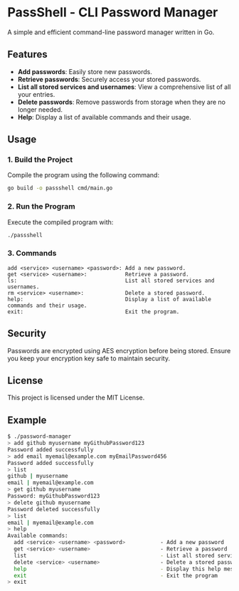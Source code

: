 # PassShell - CLI Password Manager

A simple and efficient command-line password manager written in Go.

## Features

- **Add passwords**: Easily store new passwords.
- **Retrieve passwords**: Securely access your stored passwords.
- **List all stored services and usernames**: View a comprehensive list of all your entries.
- **Delete passwords**: Remove passwords from storage when they are no longer needed.
- **Help**: Display a list of available commands and their usage.

## Usage

### 1. Build the Project

Compile the program using the following command:

```sh
go build -o passshell cmd/main.go
```
### 2. Run the Program

Execute the compiled program with:

```sh
./passshell
```
### 3. Commands

    add <service> <username> <password>: Add a new password.
    get <service> <username>:            Retrieve a password.
    ls:                                  List all stored services and usernames.
    rm <service> <username>:             Delete a stored password.
    help:                                Display a list of available commands and their usage.
    exit:                                Exit the program.

## Security

Passwords are encrypted using AES encryption before being stored. Ensure you keep your encryption key safe to maintain security.

## License

This project is licensed under the MIT License.

## Example

```sh
$ ./password-manager
> add github myusername myGithubPassword123
Password added successfully
> add email myemail@example.com myEmailPassword456
Password added successfully
> list
github | myusername
email | myemail@example.com
> get github myusername
Password: myGithubPassword123
> delete github myusername
Password deleted successfully
> list
email | myemail@example.com
> help
Available commands:
  add <service> <username> <password>           - Add a new password
  get <service> <username>                      - Retrieve a password
  list                                          - List all stored services and usernames
  delete <service> <username>                   - Delete a stored password
  help                                          - Display this help message
  exit                                          - Exit the program
> exit

```